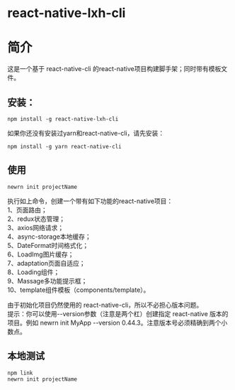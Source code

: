 react-native-lxh-cli
===
简介
===
这是一个基于 react-native-cli 的react-native项目构建脚手架；同时带有模板文件。  

安装：  
---
    npm install -g react-native-lxh-cli
    
如果你还没有安装过yarn和react-native-cli，请先安装：

    npm install -g yarn react-native-cli   
使用
---
    newrn init projectName 
    
执行如上命令，创建一个带有如下功能的react-native项目：  
1、页面路由；  
2、redux状态管理；  
3、axios网络请求；  
4、async-storage本地缓存；   
5、DateFormat时间格式化；    
6、LoadImg图片缓存；   
7、adaptation页面自适应；   
8、Loading组件；   
9、Massage多功能提示框；   
10、template组件模板（components/template）。  

由于初始化项目仍然使用的 react-native-cli，所以不必担心版本问题。  
提示：你可以使用--version参数（注意是两个杠）创建指定 react-native 版本的项目。例如 newrn init MyApp --version 0.44.3。注意版本号必须精确到两个小数点。

本地测试
---
    npm link  
    newrn init projectName
